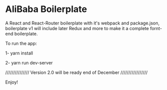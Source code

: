 # AliBaba Boilerplate

A  React and React-Router boilerplate with it's webpack and package.json, boilerplate v1 will include later Redux and more to make it a complete fornt-end boilerplate.

To run the app:

1- yarn install

2- yarn run dev-server

///////////////
Version 2.0 will be ready end of December 
/////////////////

Enjoy!


